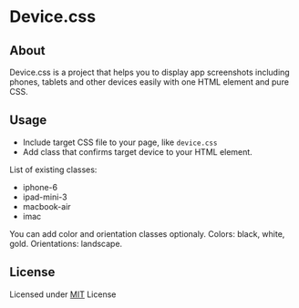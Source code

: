 # Device.css

## About
Device.css is a project that helps you to display app screenshots including phones, tablets and other devices easily with one HTML element and pure CSS.

## Usage
* Include target CSS file to your page, like `device.css`
* Add class that confirms target device to your HTML element.
 
List of existing classes:

* iphone-6
* ipad-mini-3
* macbook-air
* imac
 
You can add color and orientation classes optionaly. Colors: black, white, gold. Orientations: landscape.


## License
Licensed under [MIT](http://opensource.org/licenses/MIT) License

